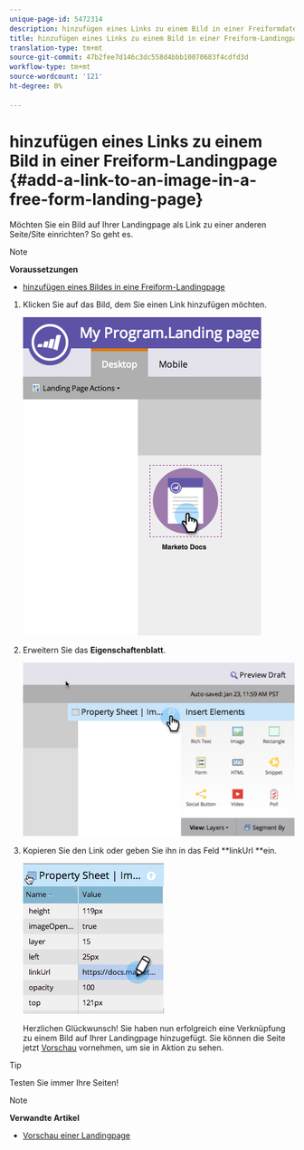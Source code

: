 ```yaml
---
unique-page-id: 5472314
description: hinzufügen eines Links zu einem Bild in einer Freiformdatei-Landingpage - Marketing Docs - Produktdokumentation
title: hinzufügen eines Links zu einem Bild in einer Freiform-Landingpage
translation-type: tm+mt
source-git-commit: 47b2fee7d146c3dc558d4bbb10070683f4cdfd3d
workflow-type: tm+mt
source-wordcount: '121'
ht-degree: 0%

---
```



# hinzufügen eines Links zu einem Bild in einer Freiform-Landingpage {#add-a-link-to-an-image-in-a-free-form-landing-page}

Möchten Sie ein Bild auf Ihrer Landingpage als Link zu einer anderen Seite/Site einrichten? So geht es.

>[!NOTE]
>
>**Voraussetzungen**
>
>* [hinzufügen eines Bildes in eine Freiform-Landingpage](add-an-image-to-a-free-form-landing-page.md)

>



1. Klicken Sie auf das Bild, dem Sie einen Link hinzufügen möchten.

   ![](assets/click-on-image.png)

1. Erweitern Sie das **Eigenschaftenblatt**.

   ![](assets/image2015-5-21-15-3a42-3a27.png)

1. Kopieren Sie den Link oder geben Sie ihn in das Feld **linkUrl **ein.

   ![](assets/add-link.png)

   Herzlichen Glückwunsch! Sie haben nun erfolgreich eine Verknüpfung zu einem Bild auf Ihrer Landingpage hinzugefügt. Sie können die Seite jetzt [Vorschau](../../../../product-docs/demand-generation/landing-pages/landing-page-actions/preview-a-landing-page.md) vornehmen, um sie in Aktion zu sehen.

>[!TIP]
>
>Testen Sie immer Ihre Seiten!

>[!NOTE]
>
>**Verwandte Artikel**
>
>* [Vorschau einer Landingpage](../../../../product-docs/demand-generation/landing-pages/landing-page-actions/preview-a-landing-page.md)

>



